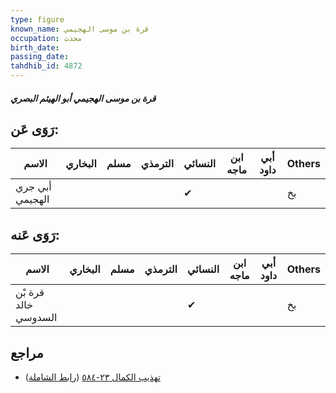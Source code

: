 ```yaml
---
type: figure
known_name: قرة بن موسى الهجيمي
occupation: محدث
birth_date:
passing_date:
tahdhib_id: 4872
---
```

##### قرة بن موسى الهجيمي أبو الهيثم البصري

## رَوَى عَن:
| الاسم           | البخاري | مسلم | الترمذي | النسائي | ابن ماجه | أبي داود | Others |
| --------------- | ------- | ---- | ------- | ------- | -------- | -------- | ------ |
| أبي جري الهجيمي |         |      |         | ✔       |          |          | بخ     |
## رَوَى عَنه:
| الاسم                | البخاري | مسلم | الترمذي | النسائي | ابن ماجه | أبي داود | Others |
| -------------------- | ------- | ---- | ------- | ------- | -------- | -------- | ------ |
| قرة بْن خالد السدوسي |         |      |         | ✔       |          |          | بخ     |
## مراجع
- [تهذيب الكمال ٢٣-٥٨٤](obsidian://open?vault=Tahdhib-al-Kamal&file=Figures/٤٨٧٢-قرة%20بن%20موسى%20الهجيمي%20أبو%20الهيثم%20البصري) ([رابط الشاملة](https://shamela.ws/book/3722/12471))